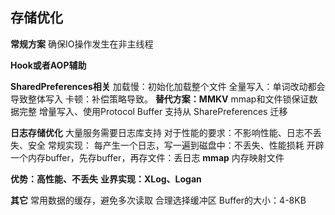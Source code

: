 ## 存储优化

**常规方案**
确保IO操作发生在非主线程

**Hook或者AOP辅助**



**SharedPreferences相关**
加载慢：初始化加载整个文件
全量写入：单词改动都会导致整体写入
卡顿：补偿策略导致。
**替代方案：MMKV**
mmap和文件锁保证数据完整
增量写入、使用Protocol Buffer
支持从 SharePreferences 迁移

**日志存储优化**
大量服务需要日志库支持
对于性能的要求：不影响性能、日志不丢失、安全
常规实现：
每产生一个日志，写一遍到磁盘中：不丢失、性能损耗
开辟一个内存buffer，先存buffer，再存文件：丢日志
**mmap**
内存映射文件

**优势：高性能、不丢失**
**业界实现：XLog、Logan**

**其它**
常用数据的缓存，避免多次读取
合理选择缓冲区 Buffer的大小：4-8KB